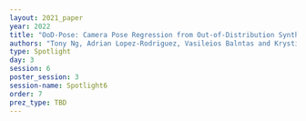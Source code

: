 ```yaml
---
layout: 2021_paper
year: 2022
title: "OoD-Pose: Camera Pose Regression from Out-of-Distribution Synthetic Views"
authors: "Tony Ng, Adrian Lopez-Rodriguez, Vasileios Balntas and Krystian Mikolajczyk"
type: Spotlight
day: 3
session: 6
poster_session: 3
session-name: Spotlight6
order: 7
prez_type: TBD
---
```


